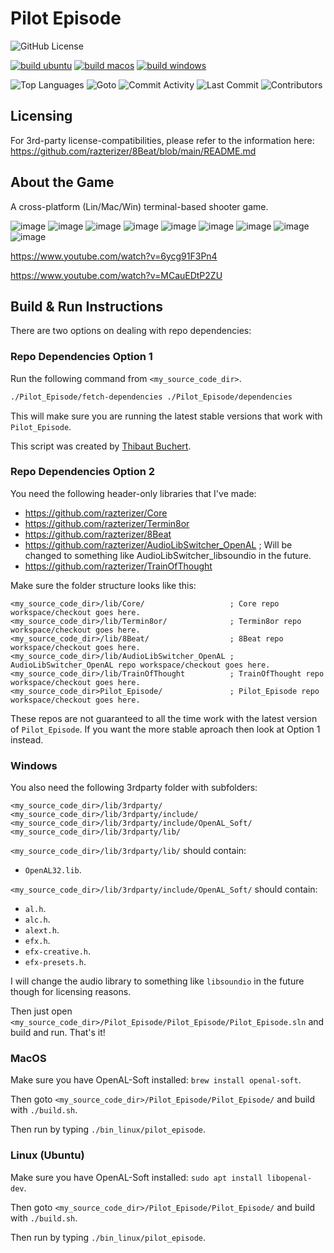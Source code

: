 # Pilot Episode

![GitHub License](https://img.shields.io/github/license/razterizer/Pilot_Episode?color=blue)

[![build ubuntu](https://github.com/razterizer/Pilot_Episode/actions/workflows/build-ubuntu.yml/badge.svg)](https://github.com/razterizer/Pilot_Episode/actions/workflows/build-ubuntu.yml)
[![build macos](https://github.com/razterizer/Pilot_Episode/actions/workflows/build-macos.yml/badge.svg)](https://github.com/razterizer/Pilot_Episode/actions/workflows/build-macos.yml)
[![build windows](https://github.com/razterizer/Pilot_Episode/actions/workflows/build-windows.yml/badge.svg)](https://github.com/razterizer/Pilot_Episode/actions/workflows/build-windows.yml)

![Top Languages](https://img.shields.io/github/languages/top/razterizer/Pilot_Episode)
![Goto](https://img.shields.io/github/search/razterizer/Pilot_Episode/goto)
![Commit Activity](https://img.shields.io/github/commit-activity/t/razterizer/Pilot_Episode)
![Last Commit](https://img.shields.io/github/last-commit/razterizer/Pilot_Episode?color=blue)
![Contributors](https://img.shields.io/github/contributors/razterizer/Pilot_Episode?color=blue)
<!-- ![Languages](https://img.shields.io/github/languages/count/razterizer/Pilot_Episode) -->

## Licensing

For 3rd-party license-compatibilities, please refer to the information here: https://github.com/razterizer/8Beat/blob/main/README.md

## About the Game

A cross-platform (Lin/Mac/Win) terminal-based shooter game.

![image](https://github.com/razterizer/Pilot_Episode/assets/32767250/9b596d5c-e128-4dba-8fb5-02e9b3d8f412)
![image](https://github.com/razterizer/Pilot_Episode/assets/32767250/1a5f06e8-130b-4e6b-a96c-915e61bcd73d)
![image](https://github.com/razterizer/Pilot_Episode/assets/32767250/d8cba740-fe6e-4d59-9c9f-308a0bb40d67)
![image](https://github.com/razterizer/Pilot_Episode/assets/32767250/abd78df7-7314-43a2-8ef6-0270dc979575)
![image](https://github.com/razterizer/Pilot_Episode/assets/32767250/89a0443d-8d90-4630-aa8a-5c84b774e8f8)
![image](https://github.com/razterizer/Pilot_Episode/assets/32767250/e46094ff-bb92-43da-ba7d-28eb5a3c5730)
![image](https://github.com/razterizer/Pilot_Episode/assets/32767250/7230fefa-5b50-4107-9a73-d274c1d629c2)
![image](https://github.com/razterizer/Pilot_Episode/assets/32767250/16977fe1-330b-4b41-bfc3-5793161034f4)
![image](https://github.com/razterizer/Pilot_Episode/assets/32767250/18ba7d45-6b5c-42ba-9cce-c233609ce947)

https://www.youtube.com/watch?v=6ycg91F3Pn4

https://www.youtube.com/watch?v=MCauEDtP2ZU


## Build & Run Instructions

There are two options on dealing with repo dependencies:
### Repo Dependencies Option 1

Run the following command from `<my_source_code_dir>`.
```sh
./Pilot_Episode/fetch-dependencies ./Pilot_Episode/dependencies
```
This will make sure you are running the latest stable versions that work with `Pilot_Episode`.

This script was created by [Thibaut Buchert](https://github.com/thibautbuchert).

### Repo Dependencies Option 2

You need the following header-only libraries that I've made:
* https://github.com/razterizer/Core
* https://github.com/razterizer/Termin8or
* https://github.com/razterizer/8Beat
* https://github.com/razterizer/AudioLibSwitcher_OpenAL ; Will be changed to something like AudioLibSwitcher_libsoundio in the future.
* https://github.com/razterizer/TrainOfThought

Make sure the folder structure looks like this:
```
<my_source_code_dir>/lib/Core/                   ; Core repo workspace/checkout goes here.
<my_source_code_dir>/lib/Termin8or/              ; Termin8or repo workspace/checkout goes here.
<my_source_code_dir>/lib/8Beat/                  ; 8Beat repo workspace/checkout goes here.
<my_source_code_dir>/lib/AudioLibSwitcher_OpenAL ; AudioLibSwitcher_OpenAL repo workspace/checkout goes here.
<my_source_code_dir>/lib/TrainOfThought          ; TrainOfThought repo workspace/checkout goes here.
<my_source_code_dir>Pilot_Episode/               ; Pilot_Episode repo workspace/checkout goes here.
```

These repos are not guaranteed to all the time work with the latest version of `Pilot_Episode`. If you want the more stable aproach then look at Option 1 instead.

### Windows

You also need the following 3rdparty folder with subfolders:
```
<my_source_code_dir>/lib/3rdparty/
<my_source_code_dir>/lib/3rdparty/include/
<my_source_code_dir>/lib/3rdparty/include/OpenAL_Soft/
<my_source_code_dir>/lib/3rdparty/lib/
```

`<my_source_code_dir>/lib/3rdparty/lib/` should contain:
* `OpenAL32.lib`.

`<my_source_code_dir>/lib/3rdparty/include/OpenAL_Soft/` should contain:
* `al.h`.
* `alc.h`.
* `alext.h`.
* `efx.h`.
* `efx-creative.h`.
* `efx-presets.h`.

I will change the audio library to something like `libsoundio` in the future though for licensing reasons.

Then just open `<my_source_code_dir>/Pilot_Episode/Pilot_Episode/Pilot_Episode.sln` and build and run. That's it!

### MacOS

Make sure you have OpenAL-Soft installed: `brew install openal-soft`.

Then goto `<my_source_code_dir>/Pilot_Episode/Pilot_Episode/` and build with `./build.sh`.

Then run by typing `./bin_linux/pilot_episode`.

### Linux (Ubuntu)

Make sure you have OpenAL-Soft installed: `sudo apt install libopenal-dev`.

Then goto `<my_source_code_dir>/Pilot_Episode/Pilot_Episode/` and build with `./build.sh`.

Then run by typing `./bin_linux/pilot_episode`.
